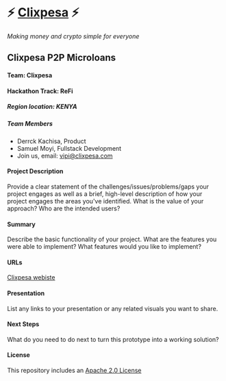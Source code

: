 
# ⚡ [Clixpesa](clixpesa.com) ⚡

_Making money and crypto simple for everyone_

## Clixpesa P2P Microloans

#### Team: Clixpesa
#### Hackathon Track: ReFi
##### Region location: KENYA

##### Team Members

- Derrck Kachisa, Product
- Samuel Moyi, Fullstack Development
- Join us, email: vipi@clixpesa.com

#### Project Description

Provide a clear statement of the challenges/issues/problems/gaps your project engages as well as a brief, high-level description of how your project engages the areas you've identified. What is the value of your approach? Who are the intended users?

#### Summary

Describe the basic functionality of your project. What are the features you were able to implement? What features would you like to implement?

#### URLs

[Clixpesa webiste](clixpesa.com)

#### Presentation

List any links to your presentation or any related visuals you want to share.

#### Next Steps

What do you need to do next to turn this prototype into a working solution?

#### License

This repository includes an [Apache 2.0 License](https://choosealicense.com/licenses/apache-2.0/)
